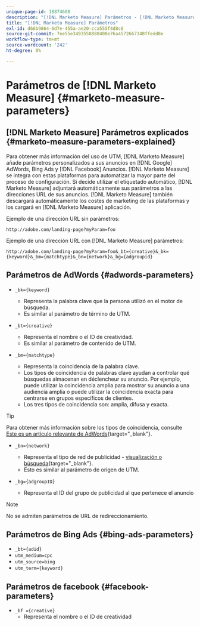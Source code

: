 ```yaml
---
unique-page-id: 18874608
description: "[!DNL Marketo Measure] Parámetros - [!DNL Marketo Measure] - Documentación del producto"
title: "[!DNL Marketo Measure] Parámetros"
exl-id: d66b9864-0d7e-455a-ae20-cca555f4d8c8
source-git-commit: 7ee55e3493558880408e76a4572667348ffedd8e
workflow-type: tm+mt
source-wordcount: '242'
ht-degree: 0%

---
```


# Parámetros de [!DNL Marketo Measure] {#marketo-measure-parameters}

## [!DNL Marketo Measure] Parámetros explicados {#marketo-measure-parameters-explained}

Para obtener más información del uso de UTM, [!DNL Marketo Measure] añade parámetros personalizados a sus anuncios en [!DNL Google] AdWords, Bing Ads y [!DNL Facebook] Anuncios. [!DNL Marketo Measure] se integra con estas plataformas para automatizar la mayor parte del proceso de configuración. Si decide utilizar el etiquetado automático, [!DNL Marketo Measure] adjuntará automáticamente sus parámetros a las direcciones URL de sus anuncios. [!DNL Marketo Measure] también descargará automáticamente los costes de marketing de las plataformas y los cargará en [!DNL Marketo Measure] aplicación.

Ejemplo de una dirección URL sin parámetros:

`http://adobe.com/landing-page?myParam=foo`

Ejemplo de una dirección URL con [!DNL Marketo Measure] parámetros:

`http://adobe.com/landing-page?myParam=foo&_bt={creative}&_bk={keyword}&_bm={matchtype}&_bn={network}&_bg={adgroupid}`

## Parámetros de AdWords {#adwords-parameters}

* `_bk={keyword}`
   * Representa la palabra clave que la persona utilizó en el motor de búsqueda.
   * Es similar al parámetro de término de UTM.

* `_bt={creative}`
   * Representa el nombre o el ID de creatividad.
   * Es similar al parámetro de contenido de UTM.

* `_bm={matchtype}`
   * Representa la coincidencia de la palabra clave.
   * Los tipos de coincidencia de palabras clave ayudan a controlar qué búsquedas almacenan en déclencheur su anuncio. Por ejemplo, puede utilizar la coincidencia amplia para mostrar su anuncio a una audiencia amplia o puede utilizar la coincidencia exacta para centrarse en grupos específicos de clientes.
   * Los tres tipos de coincidencia son: amplia, difusa y exacta.

>[!TIP]
>
>Para obtener más información sobre los tipos de coincidencia, consulte [Este es un artículo relevante de AdWords](https://support.google.com/adwords/answer/2497836?hl=en){target="_blank"}.

* `_bn={network}`
   * Representa el tipo de red de publicidad - [visualización o búsqueda](https://support.google.com/adwords/answer/1752334?hl=en){target="_blank"}.
   * Esto es similar al parámetro de origen de UTM.

* `_bg={adgroupID}`
   * Representa el ID del grupo de publicidad al que pertenece el anuncio

>[!NOTE]
>
>No se admiten parámetros de URL de redireccionamiento.

## Parámetros de Bing Ads {#bing-ads-parameters}

* `_bt={adid}`
* `utm_medium=cpc`
* `utm_source=bing`
* `utm_term={keyword}`

## Parámetros de facebook {#facebook-parameters}

* `_bf ={creative}`
   * Representa el nombre o el ID de creatividad
